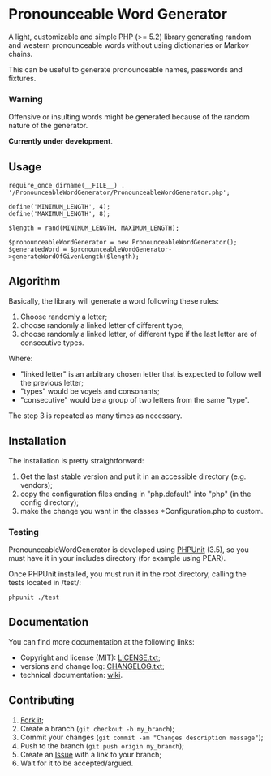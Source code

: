 Pronounceable Word Generator
============================

A light, customizable and simple PHP (>= 5.2) library generating random and
western pronounceable words without using dictionaries or Markov chains.

This can be useful to generate pronounceable names, passwords and fixtures.

### Warning

Offensive or insulting words might be generated because of the random nature
of the generator.

**Currently under development**.

Usage
-----

    require_once dirname(__FILE__) . '/PronounceableWordGenerator/PronounceableWordGenerator.php';

    define('MINIMUM_LENGTH', 4);
    define('MAXIMUM_LENGTH', 8);

    $length = rand(MINIMUM_LENGTH, MAXIMUM_LENGTH);

    $pronounceableWordGenerator = new PronounceableWordGenerator();
    $generatedWord = $pronounceableWordGenerator->generateWordOfGivenLength($length);

Algorithm
---------

Basically, the library will generate a word following these rules:

1. Choose randomly a letter;
2. choose randomly a linked letter of different type;
3. choose randomly a linked letter, of different type if the last letter are
   of consecutive types.

Where:
* "linked letter" is an arbitrary chosen letter that is expected to follow well the previous letter;
* "types" would be voyels and consonants;
* "consecutive" would be a group of two letters from the same "type".

The step 3 is repeated as many times as necessary.


Installation
------------

The installation is pretty straightforward:

1. Get the last stable version and put it in an accessible directory (e.g.
   vendors);
2. copy the configuration files ending in "php.default" into "php" (in the
   config directory);
3. make the change you want in the classes *Configuration.php to custom.

### Testing

PronounceableWordGenerator is developed using [PHPUnit][1] (3.5), so you must have
it in your includes directory (for example using PEAR).

Once PHPUnit installed, you must run it in the root directory, calling the
tests located in /test/:

    phpunit ./test

Documentation
-------------

You can find more documentation at the following links:
* Copyright and license (MIT): [LICENSE.txt][2];
* versions and change log: [CHANGELOG.txt][3];
* technical documentation: [wiki][4].

Contributing
------------

1. [Fork it][5];
2. Create a branch (`git checkout -b my_branch`);
3. Commit your changes (`git commit -am "Changes description message"`);
4. Push to the branch (`git push origin my_branch`);
5. Create an [Issue][6] with a link to your branch;
6. Wait for it to be accepted/argued.


[1]: https://github.com/sebastianbergmann/phpunit/
[2]: https://github.com/gnugat/PronounceableWordGenerator/blob/master/LICENSE.txt
[3]: https://github.com/gnugat/PronounceableWordGenerator/blob/master/CHANGELOG.txt
[4]: https://github.com/gnugat/PronounceableWordGenerator/wiki
[5]: https://github.com/gnugat/PronounceableWordGenerator/fork_select
[6]: https://github.com/gnugat/PronounceableWordGenerator/issues
